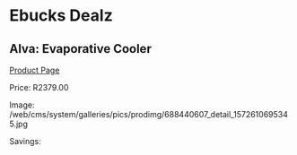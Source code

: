 
# Ebucks Dealz
## Alva: Evaporative Cooler
[Product Page](https://www.ebucks.com/web/shop/productSelected.do?prodId=688440607&catId=704982758)

Price: R2379.00

Image: /web/cms/system/galleries/pics/prodimg/688440607_detail_1572610695345.jpg

Savings: 


	